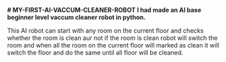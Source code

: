 **# MY-FIRST-AI-VACCUM-CLEANER-ROBOT**
**I had made an AI base beginner level vaccum cleaner robot in python.**

This AI robot can start with any room on the current floor and checks whether the room is clean aur not if the room is clean robot will switch the room and when all the room on the current floor will marked as clean it will switch the floor and do the same until all floor will be cleaned.

